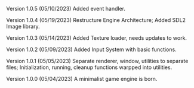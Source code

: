 Version 1.0.5 (05/10/2023)
Added event handler.

Version 1.0.4 (05/19/2023)
Restructure Engine Architecture;
Added SDL2 Image library.

Version 1.0.3 (05/14/2023)
Added Texture loader, needs updates to work.

Version 1.0.2 (05/09/2023)
Added Input System with basic functions.

Version 1.0.1 (05/05/2023)
Separate renderer, window, utilities to separate files;
Initialization, running, cleanup functions warpped into utilities.

Version 1.0.0 (05/04/2023)
A minimalist game engine is born.
